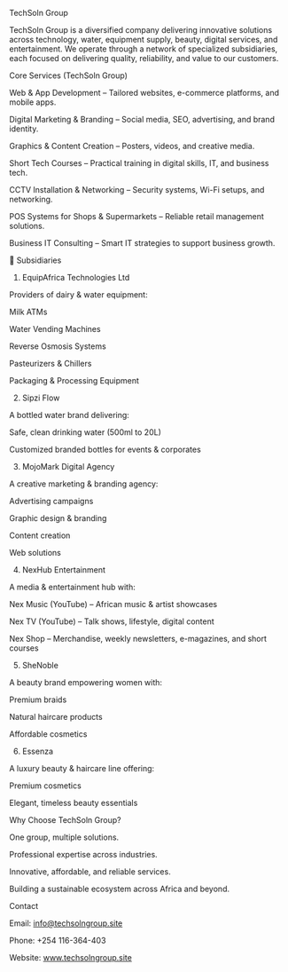 TechSoln Group

TechSoln Group is a diversified company delivering innovative solutions across technology, water, equipment supply, beauty, digital services, and entertainment. We operate through a network of specialized subsidiaries, each focused on delivering quality, reliability, and value to our customers.

Core Services (TechSoln Group)

Web & App Development – Tailored websites, e-commerce platforms, and mobile apps.

Digital Marketing & Branding – Social media, SEO, advertising, and brand identity.

Graphics & Content Creation – Posters, videos, and creative media.

Short Tech Courses – Practical training in digital skills, IT, and business tech.

CCTV Installation & Networking – Security systems, Wi-Fi setups, and networking.

POS Systems for Shops & Supermarkets – Reliable retail management solutions.

Business IT Consulting – Smart IT strategies to support business growth.

🏢 Subsidiaries
1. EquipAfrica Technologies Ltd

Providers of dairy & water equipment:

Milk ATMs

Water Vending Machines

Reverse Osmosis Systems

Pasteurizers & Chillers

Packaging & Processing Equipment

2. Sipzi Flow

A bottled water brand delivering:

Safe, clean drinking water (500ml to 20L)

Customized branded bottles for events & corporates

3. MojoMark Digital Agency

A creative marketing & branding agency:

Advertising campaigns

Graphic design & branding

Content creation

Web solutions

4. NexHub Entertainment

A media & entertainment hub with:

Nex Music (YouTube) – African music & artist showcases

Nex TV (YouTube) – Talk shows, lifestyle, digital content

Nex Shop – Merchandise, weekly newsletters, e-magazines, and short courses

5. SheNoble

A beauty brand empowering women with:

Premium braids

Natural haircare products

Affordable cosmetics

6. Essenza

A luxury beauty & haircare line offering:

Premium cosmetics

Elegant, timeless beauty essentials

Why Choose TechSoln Group?

One group, multiple solutions.

Professional expertise across industries.

Innovative, affordable, and reliable services.

Building a sustainable ecosystem across Africa and beyond.

Contact

Email: info@techsolngroup.site

Phone: +254 116-364-403

Website: www.techsolngroup.site
